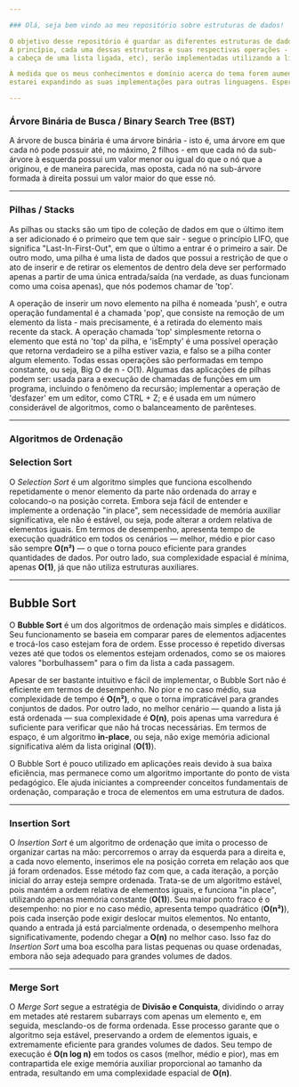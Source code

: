 ```yaml
---

### Olá, seja bem vindo ao meu repositório sobre estruturas de dados!

O objetivo desse repositório é guardar as diferentes estruturas de dados clássicas, como arrays, arrays dinâmicos, listas ligadas, pilhas, filas, árvores e grafos.
A princípio, cada uma dessas estruturas e suas respectivas operações - como busca, inserção, deleção, travessia, etc -, bem como suas características (como a altura de uma árvore,
a cabeça de uma lista ligada, etc), serão implementadas utilizando a linguagem de programação C (e, às vezes, Golang). 

À medida que os meus conhecimentos e domínio acerca do tema forem aumentando, estarei implementando diferentes abordagens e usos de cada uma dessas estruturas, e também 
estarei expandindo as suas implementações para outras linguagens. Espero que goste dos resultados - e, principalmente, do caminho até eles! 

---
```


### Árvore Binária de Busca / Binary Search Tree (BST)

A árvore de busca binária é uma árvore binária - isto é, uma árvore em que cada nó pode possuir até, no máximo, 2 filhos - em que cada nó da sub-árvore à esquerda possui um valor menor ou igual do que o nó que a originou, e de maneira parecida, mas oposta, cada nó na sub-árvore formada à direita possui um valor maior do que esse nó. 

---

### Pilhas / Stacks

As pilhas ou stacks são um tipo de coleção de dados em que o último item a ser adicionado é o primeiro que tem que sair - segue o princípio LIFO, que significa "Last-In-First-Out", em que o último a entrar é o primeiro a sair. De outro modo, uma pilha é uma lista de dados que possui a restrição de que o ato de inserir e de retirar os elementos de dentro dela deve ser performado apenas a partir de uma única entrada/saída (na verdade, as duas funcionam como uma coisa apenas), que nós podemos chamar de 'top'. 

A operação de inserir um novo elemento na pilha é nomeada 'push', e outra operação fundamental é a chamada 'pop', que consiste na remoção de um elemento da lista - mais precisamente, é a retirada do elemento mais recente da stack. A operação chamada 'top' simplesmente retorna o elemento que está no 'top' da pilha, e 'isEmpty' é uma possível operação que retorna verdadeiro se a pilha estiver vazia, e falso se a pilha conter algum elemento. Todas essas operações são performadas em tempo constante, ou seja, Big O de n - O(1). Algumas das aplicações de pilhas podem ser: usada para a execução de chamadas de funções em um programa, incluindo o fenômeno da recursão; implementar a operação de 'desfazer' em um editor, como CTRL + Z; e é usada em um número considerável de algoritmos, como o balanceamento de parênteses.

---

### Algoritmos de Ordenação

### Selection Sort

O *Selection Sort* é um algoritmo simples que funciona escolhendo repetidamente o menor elemento da parte não ordenada do array e colocando-o na posição correta. Embora seja fácil de entender e implemente a ordenação "in place", sem necessidade de memória auxiliar significativa, ele não é estável, ou seja, pode alterar a ordem relativa de elementos iguais. Em termos de desempenho, apresenta tempo de execução quadrático em todos os cenários — melhor, médio e pior caso são sempre **O(n²)** — o que o torna pouco eficiente para grandes quantidades de dados. Por outro lado, sua complexidade espacial é mínima, apenas **O(1)**, já que não utiliza estruturas auxiliares.

---

## Bubble Sort  

O **Bubble Sort** é um dos algoritmos de ordenação mais simples e didáticos. Seu funcionamento se baseia em comparar pares de elementos adjacentes e trocá-los caso estejam fora de ordem. Esse processo é repetido diversas vezes até que todos os elementos estejam ordenados, como se os maiores valores "borbulhassem" para o fim da lista a cada passagem.  

Apesar de ser bastante intuitivo e fácil de implementar, o Bubble Sort não é eficiente em termos de desempenho. No pior e no caso médio, sua complexidade de tempo é **O(n²)**, o que o torna impraticável para grandes conjuntos de dados. Por outro lado, no melhor cenário — quando a lista já está ordenada — sua complexidade é **O(n)**, pois apenas uma varredura é suficiente para verificar que não há trocas necessárias. Em termos de espaço, é um algoritmo **in-place**, ou seja, não exige memória adicional significativa além da lista original (**O(1)**).  

O Bubble Sort é pouco utilizado em aplicações reais devido à sua baixa eficiência, mas permanece como um algoritmo importante do ponto de vista pedagógico. Ele ajuda iniciantes a compreender conceitos fundamentais de ordenação, comparação e troca de elementos em uma estrutura de dados.  

---

### Insertion Sort

O *Insertion Sort* é um algoritmo de ordenação que imita o processo de organizar cartas na mão: percorremos o array da esquerda para a direita e, a cada novo elemento, inserimos ele na posição correta em relação aos que já foram ordenados. Esse método faz com que, a cada iteração, a porção inicial do array esteja sempre ordenada. Trata-se de um algoritmo estável, pois mantém a ordem relativa de elementos iguais, e funciona "in place", utilizando apenas memória constante (**O(1)**). Seu maior ponto fraco é o desempenho: no pior e no caso médio, apresenta tempo quadrático (**O(n²)**), pois cada inserção pode exigir deslocar muitos elementos. No entanto, quando a entrada já está parcialmente ordenada, o desempenho melhora significativamente, podendo chegar a **O(n)** no melhor caso. Isso faz do *Insertion Sort* uma boa escolha para listas pequenas ou quase ordenadas, embora não seja adequado para grandes volumes de dados.

---

### Merge Sort

O *Merge Sort* segue a estratégia de **Divisão e Conquista**, dividindo o array em metades até restarem subarrays com apenas um elemento e, em seguida, mesclando-os de forma ordenada. Esse processo garante que o algoritmo seja estável, preservando a ordem de elementos iguais, e extremamente eficiente para grandes volumes de dados. Seu tempo de execução é **O(n log n)** em todos os casos (melhor, médio e pior), mas em contrapartida ele exige memória auxiliar proporcional ao tamanho da entrada, resultando em uma complexidade espacial de **O(n)**.